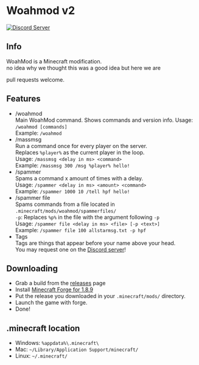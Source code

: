 # Woahmod v2
[![Discord Server](https://discordapp.com/api/guilds/319516937124315137/widget.png)](https://discord.gg/KgwHHX2)
## Info
WoahMod is a Minecraft modification.  
no idea why we thought this was a good idea but here we are  

pull requests welcome.
## Features
- /woahmod  
Main WoahMod command. Shows commands and version info. 
Usage: `/woahmod [commands]`  
Example: `/woahmod`
- /massmsg  
Run a command once for every player on the server.  
Replaces `%player%` as the current player in the loop.  
Usage: `/massmsg <delay in ms> <command>`  
Example: `/massmsg 300 /msg %player% hello!`  
- /spammer  
Spams a command x amount of times with a delay.  
Usage: `/spammer <delay in ms> <amount> <command>`  
Example: `/spammer 1000 10 /tell hpf hello!`
- /spammer file  
Spams commands from a file located in `.minecraft/mods/woahmod/spammerfiles/`  
`-p`: Replaces `%p%` in the file with the argument following `-p`  
Usage: `/spammer file <delay in ms> <file> [-p <text>]`  
Example: `/spammer file 100 allstarmsg.txt -p hpf`
- Tags  
Tags are things that appear before your name above your head.  
You may request one on the [Discord server](https://discord.gg/a2DQmak)!

## Downloading
- Grab a build from the [releases](https://github.com/hpfxd/woahmod-2/releases) page
- Install [Minecraft Forge for 1.8.9](https://files.minecraftforge.net/maven/net/minecraftforge/forge/index_1.8.9.html)
- Put the release you downloaded in your `.minecraft/mods/` directory.
- Launch the game with forge.
- Done!

## .minecraft location
- Windows: `%appdata%\.minecraft\`
- Mac: `~/Library/Application Support/minecraft/`
- Linux: `~/.minecraft/`

